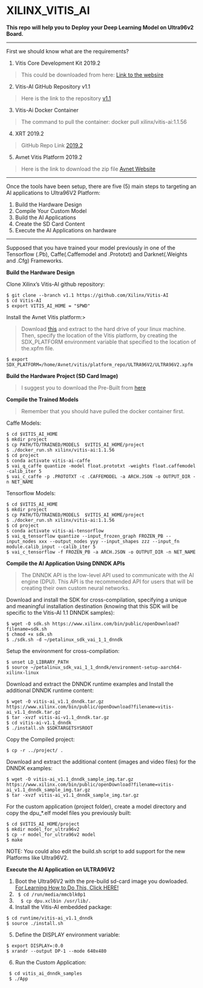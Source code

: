 # XILINX_VITIS_AI

**This repo will help you to Deploy your Deep Learning Model on Ultra96v2 Board.**
*************
First we should know what are the requirements?



1. Vitis Core Development Kit 2019.2
> This could be downloaded from here: [Link to the websire](https://downloadly.ir/software/engineering-specialized/xilinx-vivado-design-suite/)
2. Vitis-AI GitHub Repository v1.1
> Here is the link to the repository [v1.1](https://github.com/Xilinx/Vitis-AI/tree/v1.1)
3. Vitis-Ai Docker Container
> The command to pull the container: docker pull xilinx/vitis-ai:1.1.56
4. XRT 2019.2
> GitHub Repo Link [2019.2](https://github.com/Xilinx/XRT/tree/2019.2)
5. Avnet Vitis Platform 2019.2
> Here is the link to download the zip file [Avnet Website](http://avnet.me/ultra96v2-vitis-2019.2)

*******

Once the tools have been setup, there are five (5) main steps to targeting an AI applications to Ultra96V2 Platform:

1. Build the Hardware Design
2. Compile Your Custom Model 
3. Build the AI Applications
4. Create the SD Card Content
5. Execute the AI Applications on hardware

*****************

Supposed that you have trained your model previously in one of the Tensorflow (.Pb), Caffe(.Caffemodel and .Prototxt) and Darknet(.Weights and .Cfg) Frameworks.

**Build the Hardware Design**

Clone Xilinx’s Vitis-AI github repository:

```
$ git clone --branch v1.1 https://github.com/Xilinx/Vitis-AI
$ cd Vitis-AI
$ export VITIS_AI_HOME = "$PWD"
```

Install the Avnet Vitis platform:> 

>  Download [this](http://avnet.me/ultra96v2-vitis-2019.2) and extract to the hard drive of your linux machine. Then, specify the location of the Vitis platform, by creating the SDX_PLATFORM environment variable that specified to the location of the.xpfm file.


```
$ export SDX_PLATFORM=/home/Avnet/vitis/platform_repo/ULTRA96V2/ULTRA96V2.xpfm
```

**Build the Hardware Project (SD Card Image)**

> I suggest you to download the Pre-Built from [here](http://avnet.me/ultra96v2-vitis-ai-1.1-image)

**Compile the Trained Models**

> Remember that you should have pulled the docker container first. 

Caffe Models:
```
$ cd $VITIS_AI_HOME
$ mkdir project
$ cp PATH/TO/TRAINED/MODELS  $VITIS_AI_HOME/project
$ ./docker_run.sh xilinx/vitis-ai:1.1.56
$ cd project
$ conda activate vitis-ai-caffe
$ vai_q_caffe quantize -model float.prototxt -weights float.caffemodel -calib_iter 5
$ vai_c_caffe -p .PROTOTXT -c .CAFFEMODEL -a ARCH.JSON -o OUTPUT_DIR -n NET_NAME 
```
Tensorflow Models:
```
$ cd $VITIS_AI_HOME
$ mkdir project
$ cp PATH/TO/TRAINED/MODELS  $VITIS_AI_HOME/project
$ ./docker_run.sh xilinx/vitis-ai:1.1.56
$ cd project
$ conda activate vitis-ai-tensorflow
$ vai_q_tensorflow quantize --input_frozen_graph FROZEN_PB --input_nodes xxx --output_nodes yyy --input_shapes zzz --input_fn module.calib_input --calib_iter 5
$ vai_c_tensorflow -f FROZEN_PB -a ARCH.JSON -o OUTPUT_DIR -n NET_NAME 

```
**Compile the AI Application Using DNNDK APIs**
> The DNNDK API is the low-level API used to communicate with the AI engine (DPU). This API is the recommended API for users that will be creating their own custom neural networks.

Download and install the SDK for cross-compilation, specifying a unique and meaningful installation destination (knowing that this SDK will be specific to the Vitis-AI 1.1 DNNDK samples):
```
$ wget -O sdk.sh https://www.xilinx.com/bin/public/openDownload?filename=sdk.sh
$ chmod +x sdk.sh
$ ./sdk.sh -d ~/petalinux_sdk_vai_1_1_dnndk 
```

Setup the environment for cross-compilation:
```
$ unset LD_LIBRARY_PATH
$ source ~/petalinux_sdk_vai_1_1_dnndk/environment-setup-aarch64-xilinx-linux
```

Download and extract the DNNDK runtime examples and Install the additional DNNDK runtime content:
```
$ wget -O vitis-ai_v1.1_dnndk.tar.gz  https://www.xilinx.com/bin/public/openDownload?filename=vitis-ai_v1.1_dnndk.tar.gz
$ tar -xvzf vitis-ai-v1.1_dnndk.tar.gz
$ cd vitis-ai-v1.1_dnndk
$ ./install.sh $SDKTARGETSYSROOT
```
Copy the Compiled project:
```
$ cp -r ../project/ .
```

Download and extract the additional content (images and video files) for the DNNDK examples:
```
$ wget -O vitis-ai_v1.1_dnndk_sample_img.tar.gz https://www.xilinx.com/bin/public/openDownload?filename=vitis-ai_v1.1_dnndk_sample_img.tar.gz
$ tar -xvzf vitis-ai_v1.1_dnndk_sample_img.tar.gz
```
For the custom application (project folder), create a model directory and copy the dpu_\*.elf model files you previously built:
```
$ cd $VITIS_AI_HOME/project
$ mkdir model_for_ultra96v2
$ cp -r model_for_ultra96v2 model
$ make
```

NOTE: You could also edit the build.sh script to add support for the new Platforms like Ultra96V2.

**Execute the AI Application on ULTRA96V2**

1.  Boot the Ultra96V2 with the pre-build sd-card image you dowloaded. [For Learning How to Do This, Click HERE!](xxx)
2.  ```  $ cd /run/media/mmcblk0p1 ```
3.  ```  $ cp dpu.xclbin /usr/lib/.```
4.  Install the Vitis-AI embedded package:
 ``` 
$ cd runtime/vitis-ai_v1.1_dnndk 
$ source ./install.sh
```
          
5. Define the DISPLAY environment variable:
```
$ export DISPLAY=:0.0
$ xrandr --output DP-1 --mode 640x480
```
6. Run the Custom Application:
```
 $ cd vitis_ai_dnndk_samples
 $ ./App 
 ```
